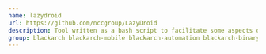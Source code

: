 ```yaml
---
name: lazydroid
url: https://github.com/nccgroup/LazyDroid
description: Tool written as a bash script to facilitate some aspects of an Android Assessment.
group: blackarch blackarch-mobile blackarch-automation blackarch-binary
---
```


